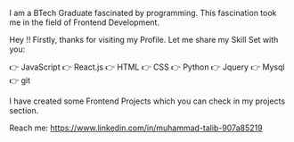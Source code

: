 I am a BTech Graduate fascinated by programming. This fascination took me in the field of Frontend Development.

Hey !! Firstly, thanks for visiting my Profile. Let me share my Skill Set with you:

👉 JavaScript
👉 React.js
👉 HTML
👉 CSS
👉 Python
👉 Jquery
👉 Mysql
👉 git

I have created some Frontend Projects which you can check in my projects section.

Reach me:
https://www.linkedin.com/in/muhammad-talib-907a85219


